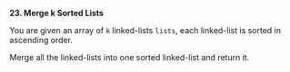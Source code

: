 **23. Merge k Sorted Lists**

You are given an array of `k` linked-lists `lists`, each linked-list is sorted in ascending order.

Merge all the linked-lists into one sorted linked-list and return it.
